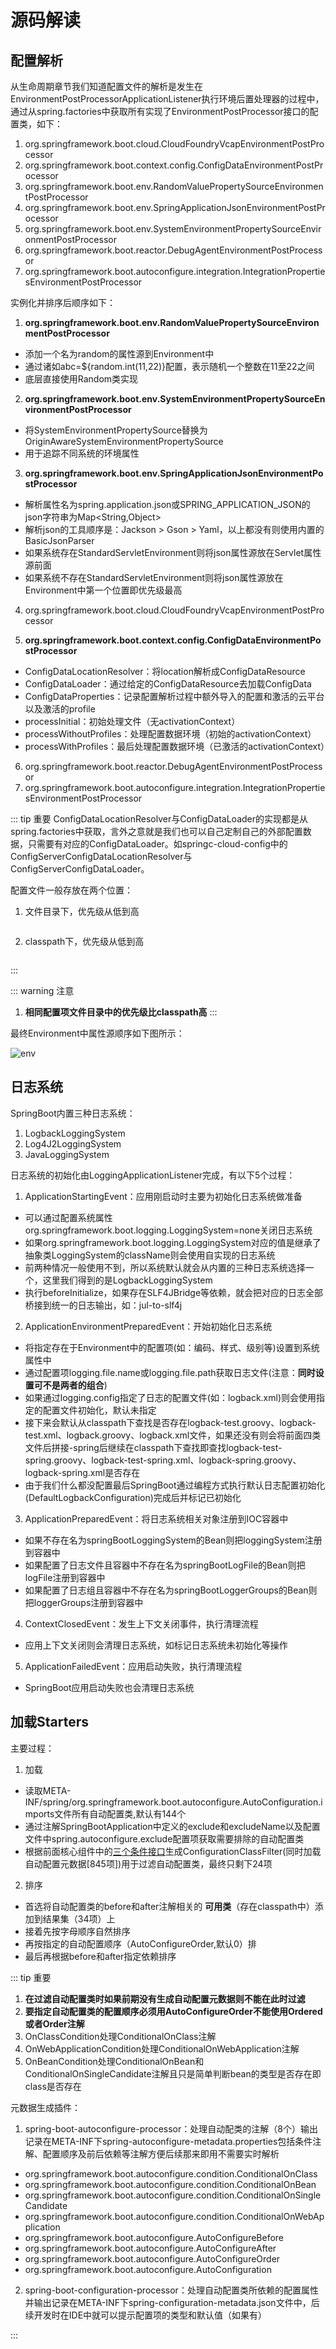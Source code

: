 # 源码解读

## 配置解析

从生命周期章节我们知道配置文件的解析是发生在EnvironmentPostProcessorApplicationListener执行环境后置处理器的过程中，通过从spring.factories中获取所有实现了EnvironmentPostProcessor接口的配置类，如下：

1. org.springframework.boot.cloud.CloudFoundryVcapEnvironmentPostProcessor
2. org.springframework.boot.context.config.ConfigDataEnvironmentPostProcessor
3. org.springframework.boot.env.RandomValuePropertySourceEnvironmentPostProcessor
4. org.springframework.boot.env.SpringApplicationJsonEnvironmentPostProcessor
5. org.springframework.boot.env.SystemEnvironmentPropertySourceEnvironmentPostProcessor
6. org.springframework.boot.reactor.DebugAgentEnvironmentPostProcessor
7. org.springframework.boot.autoconfigure.integration.IntegrationPropertiesEnvironmentPostProcessor

实例化并排序后顺序如下：

1. **org.springframework.boot.env.RandomValuePropertySourceEnvironmentPostProcessor**
* 添加一个名为random的属性源到Environment中
* 通过诸如abc=${random.int(11,22)}配置，表示随机一个整数在11至22之间
* 底层直接使用Random类实现

2. **org.springframework.boot.env.SystemEnvironmentPropertySourceEnvironmentPostProcessor**
* 将SystemEnvironmentPropertySource替换为OriginAwareSystemEnvironmentPropertySource
* 用于追踪不同系统的环境属性

3. **org.springframework.boot.env.SpringApplicationJsonEnvironmentPostProcessor**
* 解析属性名为spring.application.json或SPRING_APPLICATION_JSON的json字符串为Map<String,Object>
* 解析json的工具顺序是：Jackson > Gson > Yaml，以上都没有则使用内置的BasicJsonParser
* 如果系统存在StandardServletEnvironment则将json属性源放在Servlet属性源前面
* 如果系统不存在StandardServletEnvironment则将json属性源放在Environment中第一个位置即优先级最高

4. org.springframework.boot.cloud.CloudFoundryVcapEnvironmentPostProcessor

5. **org.springframework.boot.context.config.ConfigDataEnvironmentPostProcessor**
* ConfigDataLocationResolver：将location解析成ConfigDataResource
* ConfigDataLoader：通过给定的ConfigDataResource去加载ConfigData
* ConfigDataProperties：记录配置解析过程中额外导入的配置和激活的云平台以及激活的profile
* processInitial：初始处理文件（无activationContext）
* processWithoutProfiles：处理配置数据环境（初始的activationContext）
* processWithProfiles：最后处理配置数据环境（已激活的activationContext）

6. org.springframework.boot.reactor.DebugAgentEnvironmentPostProcessor
7. org.springframework.boot.autoconfigure.integration.IntegrationPropertiesEnvironmentPostProcessor

::: tip 重要
ConfigDataLocationResolver与ConfigDataLoader的实现都是从spring.factories中获取，言外之意就是我们也可以自己定制自己的外部配置数据，只需要有对应的ConfigDataLoader。如springc-cloud-config中的ConfigServerConfigDataLocationResolver与ConfigServerConfigDataLoader。

配置文件一般存放在两个位置：

1. 文件目录下，优先级从低到高

<img :src="$withBase('/images/app-prop1.png')">

2. classpath下，优先级从低到高

<img :src="$withBase('/images/app-prop2.png')">

:::

::: warning 注意
1. **相同配置项文件目录中的优先级比classpath高**
:::

最终Environment中属性源顺序如下图所示：

<img :src="$withBase('/images/env.png')" alt="env">

## 日志系统

SpringBoot内置三种日志系统：

1. LogbackLoggingSystem
2. Log4J2LoggingSystem
3. JavaLoggingSystem

日志系统的初始化由LoggingApplicationListener完成，有以下5个过程：

1. ApplicationStartingEvent：应用刚启动时主要为初始化日志系统做准备
* 可以通过配置系统属性org.springframework.boot.logging.LoggingSystem=none关闭日志系统
* 如果org.springframework.boot.logging.LoggingSystem对应的值是继承了抽象类LoggingSystem的className则会使用自实现的日志系统
* 前两种情况一般使用不到，所以系统默认就会从内置的三种日志系统选择一个，这里我们得到的是LogbackLoggingSystem
* 执行beforeInitialize，如果存在SLF4JBridge等依赖，就会把对应的日志全部桥接到统一的日志输出，如：jul-to-slf4j

2. ApplicationEnvironmentPreparedEvent：开始初始化日志系统
* 将指定存在于Environment中的配置项(如：编码、样式、级别等)设置到系统属性中
* 通过配置项logging.file.name或logging.file.path获取日志文件(注意：**同时设置可不是两者的组合**)
* 如果通过logging.config指定了日志的配置文件(如：logback.xml)则会使用指定的配置文件初始化，默认未指定
* 接下来会默认从classpath下查找是否存在logback-test.groovy、logback-test.xml、logback.groovy、logback.xml文件，如果还没有则会将前面四类文件后拼接-spring后继续在classpath下查找即查找logback-test-spring.groovy、logback-test-spring.xml、logback-spring.groovy、logback-spring.xml是否存在
* 由于我们什么都没配置最后SpringBoot通过编程方式执行默认日志配置初始化(DefaultLogbackConfiguration)完成后并标记已初始化

3. ApplicationPreparedEvent：将日志系统相关对象注册到IOC容器中
* 如果不存在名为springBootLoggingSystem的Bean则把loggingSystem注册到容器中
* 如果配置了日志文件且容器中不存在名为springBootLogFile的Bean则把logFile注册到容器中
* 如果配置了日志组且容器中不存在名为springBootLoggerGroups的Bean则把loggerGroups注册到容器中

4. ContextClosedEvent：发生上下文关闭事件，执行清理流程
* 应用上下文关闭则会清理日志系统，如标记日志系统未初始化等操作

5. ApplicationFailedEvent：应用启动失败，执行清理流程
* SpringBoot应用启动失败也会清理日志系统

## 加载Starters

主要过程：

1. 加载
* 读取META-INF/spring/org.springframework.boot.autoconfigure.AutoConfiguration.imports文件所有自动配置类,默认有144个
* 通过注解SpringBootApplication中定义的exclude和excludeName以及配置文件中spring.autoconfigure.exclude配置项获取需要排除的自动配置类
* 根据前面核心组件中的[三个条件接口](core.md#AutoConfigurationImportFilter)生成ConfigurationClassFilter(同时加载自动配置元数据[845项])用于过滤自动配置类，最终只剩下24项

2. 排序
* 首选将自动配置类的before和after注解相关的 **可用类**（存在classpath中）添加到结果集（34项）上
* 接着先按字母顺序自然排序
* 再按指定的自动配置顺序（AutoConfigureOrder,默认0）排
* 最后再根据before和after指定依赖排序

::: tip 重要

1. **在过滤自动配置类时如果前期没有生成自动配置元数据则不能在此时过滤**
2. **要指定自动配置类的配置顺序必须用AutoConfigureOrder不能使用Ordered或者Order注解**
3. OnClassCondition处理ConditionalOnClass注解
4. OnWebApplicationCondition处理ConditionalOnWebApplication注解
5. OnBeanCondition处理ConditionalOnBean和ConditionalOnSingleCandidate注解且只是简单判断bean的类型是否存在即class是否存在

元数据生成插件：

1. spring-boot-autoconfigure-processor：处理自动配类的注解（8个）输出记录在META-INF下spring-autoconfigure-metadata.properties包括条件注解、配置顺序及前后依赖等注解方便后续那来即用不需要实时解析
* org.springframework.boot.autoconfigure.condition.ConditionalOnClass
* org.springframework.boot.autoconfigure.condition.ConditionalOnBean
* org.springframework.boot.autoconfigure.condition.ConditionalOnSingleCandidate
* org.springframework.boot.autoconfigure.condition.ConditionalOnWebApplication
* org.springframework.boot.autoconfigure.AutoConfigureBefore
* org.springframework.boot.autoconfigure.AutoConfigureAfter
* org.springframework.boot.autoconfigure.AutoConfigureOrder
* org.springframework.boot.autoconfigure.AutoConfiguration

2. spring-boot-configuration-processor：处理自动配置类所依赖的配置属性并输出记录在META-INF下spring-configuration-metadata.json文件中，后续开发时在IDE中就可以提示配置项的类型和默认值（如果有）

:::